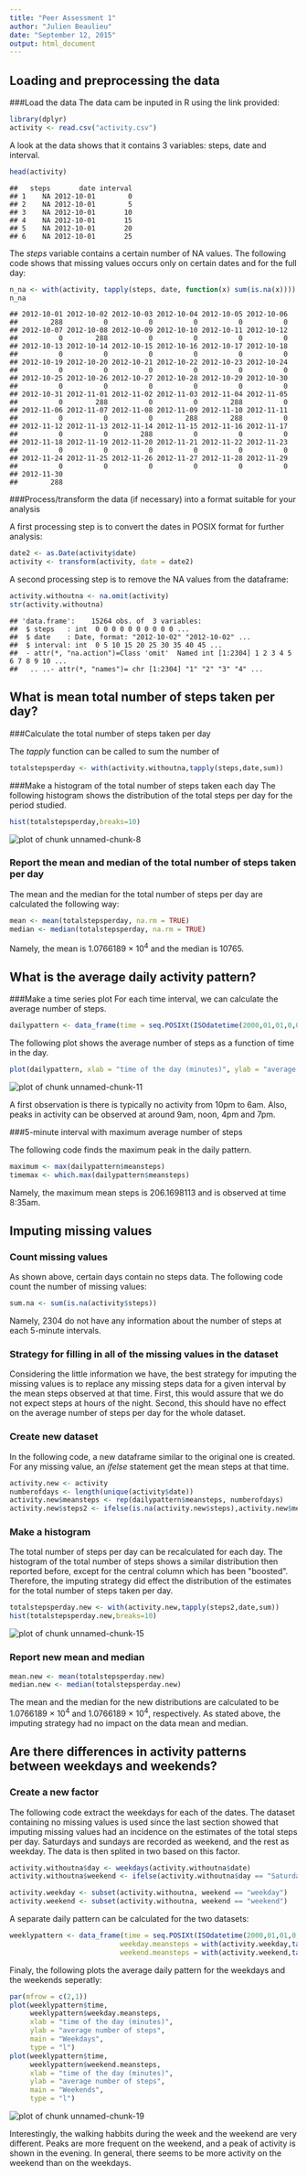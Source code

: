 ```yaml
---
title: "Peer Assessment 1"
author: "Julien Beaulieu"
date: "September 12, 2015"
output: html_document
---
```





## Loading and preprocessing the data
###Load the data
The data cam be inputed in R using the link provided:


```r
library(dplyr)
activity <- read.csv("activity.csv")
```

A look at the data shows that it contains 3 variables: steps, date and interval.


```r
head(activity)
```

```
##   steps       date interval
## 1    NA 2012-10-01        0
## 2    NA 2012-10-01        5
## 3    NA 2012-10-01       10
## 4    NA 2012-10-01       15
## 5    NA 2012-10-01       20
## 6    NA 2012-10-01       25
```

The *steps* variable contains a certain number of NA values. The following code shows that missing values occurs only on certain dates and for the full day:


```r
n_na <- with(activity, tapply(steps, date, function(x) sum(is.na(x))))
n_na
```

```
## 2012-10-01 2012-10-02 2012-10-03 2012-10-04 2012-10-05 2012-10-06 
##        288          0          0          0          0          0 
## 2012-10-07 2012-10-08 2012-10-09 2012-10-10 2012-10-11 2012-10-12 
##          0        288          0          0          0          0 
## 2012-10-13 2012-10-14 2012-10-15 2012-10-16 2012-10-17 2012-10-18 
##          0          0          0          0          0          0 
## 2012-10-19 2012-10-20 2012-10-21 2012-10-22 2012-10-23 2012-10-24 
##          0          0          0          0          0          0 
## 2012-10-25 2012-10-26 2012-10-27 2012-10-28 2012-10-29 2012-10-30 
##          0          0          0          0          0          0 
## 2012-10-31 2012-11-01 2012-11-02 2012-11-03 2012-11-04 2012-11-05 
##          0        288          0          0        288          0 
## 2012-11-06 2012-11-07 2012-11-08 2012-11-09 2012-11-10 2012-11-11 
##          0          0          0        288        288          0 
## 2012-11-12 2012-11-13 2012-11-14 2012-11-15 2012-11-16 2012-11-17 
##          0          0        288          0          0          0 
## 2012-11-18 2012-11-19 2012-11-20 2012-11-21 2012-11-22 2012-11-23 
##          0          0          0          0          0          0 
## 2012-11-24 2012-11-25 2012-11-26 2012-11-27 2012-11-28 2012-11-29 
##          0          0          0          0          0          0 
## 2012-11-30 
##        288
```

###Process/transform the data (if necessary) into a format suitable for your analysis

A first processing step is to convert the dates in POSIX format for further analysis:

```r
date2 <- as.Date(activity$date)
activity <- transform(activity, date = date2)
```

A second processing step is to remove the NA values from the dataframe:

```r
activity.withoutna <- na.omit(activity)
str(activity.withoutna)
```

```
## 'data.frame':	15264 obs. of  3 variables:
##  $ steps   : int  0 0 0 0 0 0 0 0 0 0 ...
##  $ date    : Date, format: "2012-10-02" "2012-10-02" ...
##  $ interval: int  0 5 10 15 20 25 30 35 40 45 ...
##  - attr(*, "na.action")=Class 'omit'  Named int [1:2304] 1 2 3 4 5 6 7 8 9 10 ...
##   .. ..- attr(*, "names")= chr [1:2304] "1" "2" "3" "4" ...
```


## What is mean total number of steps taken per day?

###Calculate the total number of steps taken per day

The *tapply* function can be called to sum the number of 

```r
totalstepsperday <- with(activity.withoutna,tapply(steps,date,sum))
```

###Make a histogram of the total number of steps taken each day
The following histogram shows the distribution of the total steps per day for the period studied. 
 

```r
hist(totalstepsperday,breaks=10)
```

![plot of chunk unnamed-chunk-8](figure/unnamed-chunk-8-1.png) 

### Report the mean and median of the total number of steps taken per day
The mean and the median for the total number of steps per day are calculated the following way:

```r
mean <- mean(totalstepsperday, na.rm = TRUE)
median <- median(totalstepsperday, na.rm = TRUE)
```

Namely, the mean is 1.0766189 &times; 10<sup>4</sup> and the median is 10765.

## What is the average daily activity pattern?
###Make a time series plot 
For each time interval, we can calculate the average number of steps. 

```r
dailypattern <- data_frame(time = seq.POSIXt(ISOdatetime(2000,01,01,0,0,0), ISOdatetime(2000,01,01,23,55,0), by = "5 mins"), meansteps = with(activity.withoutna,tapply(steps,interval,mean, na.rm=TRUE)))
```

The following plot shows the average number of steps as a function of time in the day. 

```r
plot(dailypattern, xlab = "time of the day (minutes)", ylab = "average number of steps", type = "l")
```

![plot of chunk unnamed-chunk-11](figure/unnamed-chunk-11-1.png) 

A first observation is there is typically no activity from 10pm to 6am. Also, peaks in activity can be observed at around 9am, noon, 4pm and 7pm.

###5-minute interval with maximum average number of steps

The following code finds the maximum peak in the daily pattern.


```r
maximum <- max(dailypattern$meansteps)
timemax <- which.max(dailypattern$meansteps)
```

Namely, the maximum mean steps is 206.1698113 and is observed at time 8:35am.


## Imputing missing values
### Count missing values

As shown above, certain days contain no steps data. The following code count the number of missing values:

```r
sum.na <- sum(is.na(activity$steps))
```

Namely, 2304 do not have any information about the number of steps at each 5-minute intervals.

### Strategy for filling in all of the missing values in the dataset
Considering the little information we have, the best strategy for imputing the missing values is to replace any missing steps data for a given interval by the mean steps observed at that time. First, this would assure that we do not expect steps at hours of the night. Second, this should have no effect on the average number of steps per day for the whole dataset.

### Create new dataset
In the following code, a new dataframe similar to the original one is created. For any missing value, an *ifelse* statement get the mean steps at that time.


```r
activity.new <- activity
numberofdays <- length(unique(activity$date))
activity.new$meansteps <- rep(dailypattern$meansteps, numberofdays)
activity.new$steps2 <- ifelse(is.na(activity.new$steps),activity.new$meansteps, activity.new$steps)
```

### Make a histogram

The total number of steps per day can be recalculated for each day. The histogram of the total number of steps shows a similar distribution then reported before, except for the central column which has been "boosted". Therefore, the imputing strategy did effect the distribution of the estimates for the total number of steps taken per day.


```r
totalstepsperday.new <- with(activity.new,tapply(steps2,date,sum))
hist(totalstepsperday.new,breaks=10)
```

![plot of chunk unnamed-chunk-15](figure/unnamed-chunk-15-1.png) 

### Report new mean and median


```r
mean.new <- mean(totalstepsperday.new)
median.new <- median(totalstepsperday.new)
```

The mean and the median for the new distributions are calculated to be 1.0766189 &times; 10<sup>4</sup> and 1.0766189 &times; 10<sup>4</sup>, respectively.
As stated above, the imputing strategy had no impact on the data mean and median.


## Are there differences in activity patterns between weekdays and weekends?
### Create a new factor

The following code extract the weekdays for each of the dates. The dataset containing no missing values is used since the last section showed that imputing missing values had an incidence on the estimates of the total steps per day. Saturdays and sundays are recorded as weekend, and the rest as weekday. The data is then splited in two based on this factor.


```r
activity.withoutna$day <- weekdays(activity.withoutna$date)
activity.withoutna$weekend <- ifelse(activity.withoutna$day == "Saturday" | activity.withoutna$day == "Sunday", "weekend", "weekday")

activity.weekday <- subset(activity.withoutna, weekend == "weekday")
activity.weekend <- subset(activity.withoutna, weekend == "weekend")
```

A separate daily pattern can be calculated for the two datasets:


```r
weeklypattern <- data_frame(time = seq.POSIXt(ISOdatetime(2000,01,01,0,0,0), ISOdatetime(2000,01,01,23,55,0), by = "5 mins"),
                           weekday.meansteps = with(activity.weekday,tapply(steps,interval,mean, na.rm=TRUE)),
                           weekend.meansteps = with(activity.weekend,tapply(steps,interval,mean, na.rm=TRUE)))
```

Finaly, the following plots the average daily pattern for the weekdays and the weekends seperatly:


```r
par(mfrow = c(2,1))
plot(weeklypattern$time,
     weeklypattern$weekday.meansteps, 
     xlab = "time of the day (minutes)", 
     ylab = "average number of steps", 
     main = "Weekdays",
     type = "l")
plot(weeklypattern$time,
     weeklypattern$weekend.meansteps, 
     xlab = "time of the day (minutes)", 
     ylab = "average number of steps", 
     main = "Weekends",
     type = "l")
```

![plot of chunk unnamed-chunk-19](figure/unnamed-chunk-19-1.png) 

Interestingly, the walking habbits during the week and the weekend are very different. Peaks are more frequent on the weekend, and a peak of activity is shown in the evening. In general, there seems to be more activity on the weekend than on the weekdays.

